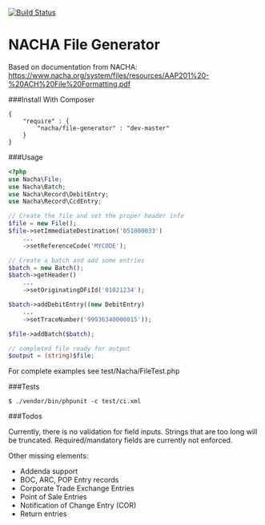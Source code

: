 [![Build Status](https://drone.io/github.com/philipwhitt/nacha-generator/status.png)](https://drone.io/github.com/philipwhitt/nacha-generator/latest)

NACHA File Generator
====================

Based on documentation from NACHA:
https://www.nacha.org/system/files/resources/AAP201%20-%20ACH%20File%20Formatting.pdf

###Install With Composer
```
{
	"require" : {
		"nacha/file-generator" : "dev-master"
	}
}
```

###Usage
```php
<?php
use Nacha\File;
use Nacha\Batch;
use Nacha\Record\DebitEntry;
use Nacha\Record\CcdEntry;

// Create the file and set the proper header info
$file = new File();
$file->setImmediateDestination('051000033')
	...
	->setReferenceCode('MYCODE');

// Create a batch and add some entries
$batch = new Batch();
$batch->getHeader()
	...
	->setOriginatingDFiId('01021234');

$batch->addDebitEntry((new DebitEntry)
	...
	->setTraceNumber('99936340000015'));

$file->addBatch($batch);

// completed file ready for output
$output = (string)$file;

```

For complete examples see test/Nacha/FileTest.php

###Tests
```
$ ./vendor/bin/phpunit -c test/ci.xml
```

###Todos

Currently, there is no validation for field inputs. Strings that are too long will be truncated. Required/mandatory fields are currently not enforced.

Other missing elements:
- Addenda support
- BOC, ARC, POP Entry records
- Corporate Trade Exchange Entries
- Point of Sale Entries
- Notification of Change Entry (COR)
- Return entries

